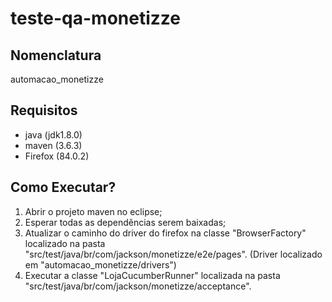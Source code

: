 # teste-qa-monetizze

## Nomenclatura 
 automacao_monetizze

## Requisitos
- java (jdk1.8.0)
- maven (3.6.3)
- Firefox (84.0.2)

## Como Executar?
1. Abrir o projeto maven no eclipse;
2. Esperar todas as dependências serem baixadas;
3. Atualizar o caminho do driver do firefox na classe "BrowserFactory" localizado na pasta "src/test/java/br/com/jackson/monetizze/e2e/pages".
      (Driver localizado em "automacao_monetizze/drivers")
4. Executar a classe "LojaCucumberRunner" localizada na pasta "src/test/java/br/com/jackson/monetizze/acceptance".
